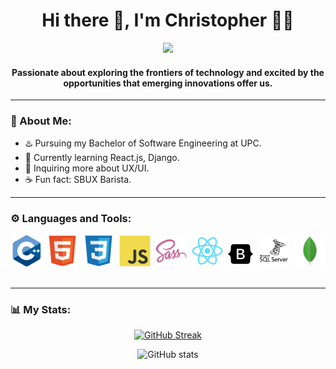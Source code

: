 <div id="header" align="center">
  <h1>Hi there 👋, I'm Christopher 👨‍💻</h1>
  <img src="https://64.media.tumblr.com/54805606e41234da265775f4ee8631ef/41d4a35f37c5abf1-f6/s1280x1920/c86995ddee2840dabfff99995367a58ed1382687.gif" width="600"  />
  <h4>Passionate about exploring the frontiers of technology and excited by the opportunities that emerging innovations offer us.</h4>
</div>

---

<h3 align="left">💭 About Me:</h3>
<ul>
  <li>♨️ Pursuing my Bachelor of Software Engineering at UPC.</li>
  <li>🌱 Currently learning React.js, Django.</li>
  <li>🤔 Inquiring more about UX/UI.</li>
  <li>☕ Fun fact: SBUX Barista.</li>
</ul>

---

<h3 align="left">⚙ Languages and Tools:</h3>
<div align="center">
  <img src="https://github.com/devicons/devicon/blob/master/icons/cplusplus/cplusplus-original.svg" title="C++" width="50" height="50" />&nbsp
  <img src="https://github.com/devicons/devicon/blob/master/icons/html5/html5-original.svg" title="HTML5" width="50" height="50" />&nbsp
  <img src="https://github.com/devicons/devicon/blob/master/icons/css3/css3-original.svg" title="CSS" width="50" height="50" />&nbsp
  <img src="https://github.com/devicons/devicon/blob/master/icons/javascript/javascript-original.svg" title="JavaScript" width="50" height="50" />&nbsp
  <img src="https://github.com/devicons/devicon/blob/master/icons/sass/sass-original.svg" title="Sass" width="50" height="50" />&nbsp
  <img src="https://github.com/devicons/devicon/blob/master/icons/react/react-original.svg" title="React" width="50" height="50" />&nbsp
  <img src="https://github.com/devicons/devicon/blob/master/icons/bootstrap/bootstrap-plain.svg" title="Bootstrap" width="40" height="40"/>&nbsp
  <img src="https://github.com/devicons/devicon/blob/master/icons/microsoftsqlserver/microsoftsqlserver-plain-wordmark.svg" title="SQL Server" width="50" height="50" />&nbsp
  <img src="https://github.com/devicons/devicon/blob/master/icons/mongodb/mongodb-original.svg" title="MongoDB" width="50" height="50" />&nbsp
</div>

---

<h3 align="left">📊 My Stats:</h3> 
<div align="center">
  
[![GitHub Streak](https://streak-stats.demolab.com?user=ChrisByBits&theme=radical&border_radius=20&card_width=600)](https://git.io/streak-stats)

![GitHub stats](https://github-readme-stats.vercel.app/api?username=ChrisByBits&show_icons=true&theme=radical&card_width=600px&border_radius=20)

</div>
<!--
**ChrisByBits/ChrisByBits** is a ✨ _special_ ✨ repository because its `README.md` (this file) appears on your GitHub profile.

Here are some ideas to get you started:

- 🔭 I’m currently working on ...
- 🌱 I’m currently learning ...
- 👯 I’m looking to collaborate on ...
- 🤔 I’m looking for help with ...
- 💬 Ask me about ...
- 📫 How to reach me: ...
- 😄 Pronouns: ...
- ⚡ Fun fact: ...
-->
